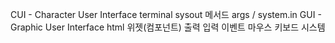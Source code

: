 CUI - Character User Interface
    terminal
        sysout 메서드
        args / system.in
GUI - Graphic User Interface
        html
            위젯(컴포넌트)
                출력
                입력
            이벤트
                마우스
                키보드
                시스템
    